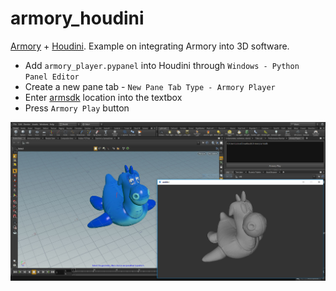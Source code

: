 # armory_houdini

[Armory](https://github.com/armory3d/armory) + [Houdini](https://www.sidefx.com/download/). Example on integrating Armory into 3D software.

- Add `armory_player.pypanel` into Houdini through `Windows - Python Panel Editor`
- Create a new pane tab - `New Pane Tab Type - Armory Player`
- Enter [armsdk](https://github.com/armory3d/armsdk) location into the textbox
- Press `Armory Play` button

![](./img.jpg)
